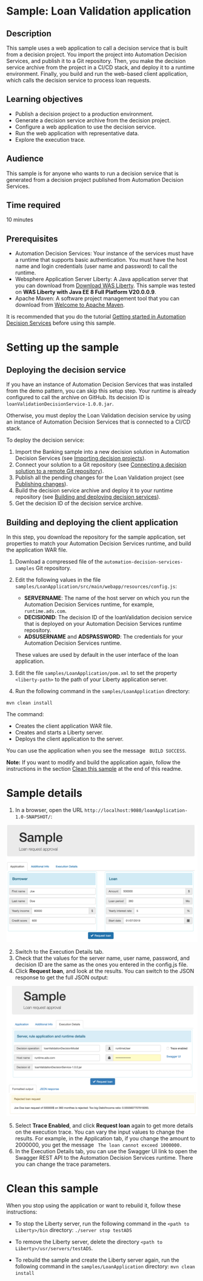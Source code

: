 # Sample: Loan Validation application

## Description
This sample uses a web application to call a decision service that is built from a decision project. You import the project into Automation Decision Services, and publish it to a Git repository. Then, you make the decision service archive from the project in a CI/CD stack, and deploy it to a runtime environment. Finally, you build and run the web-based client application, which calls the decision service to process loan requests. 

## Learning objectives
- Publish a decision project to a production environment.
- Generate a decision service archive from the decision project.
- Configure a web application to use the decision service.
- Run the web application with representative data.
- Explore the execution trace.

## Audience

This sample is for anyone who wants to run a decision service that is generated from a decision project published from Automation Decision Services.

## Time required

10 minutes

## Prerequisites
- Automation Decision Services: Your instance of the services must have a runtime that supports basic authentication. You must have the host name and login credentials (user name and password) to call the runtime.
- Websphere Application Server Liberty: A Java application server that you can download from [Download WAS Liberty](https://developer.ibm.com/wasdev/downloads/). This sample was tested on **WAS Liberty with Java EE 8 Full Platform V20.0.0.9**.
- Apache Maven: A software project management tool that you can download from [Welcome to Apache Maven](https://maven.apache.org).

It is recommended that you do the tutorial [Getting started in Automation Decision Services](https://www.ibm.com/support/knowledgecenter/SSYHZ8_20.0.x/com.ibm.dba.aid/gs_ddesigner_topics/dba_ddesigner_intro.html) before using this sample.

# Setting up the sample
## Deploying the decision service
If you have an instance of Automation Decision Services that was installed from the demo pattern, you can skip this setup step. Your runtime is already configured to call the archive on GitHub. Its decision ID is `loanValidationDecisionService-1.0.0.jar`.

Otherwise, you must deploy the Loan Validation decision service by using an instance of Automation Decision Services that is connected to a CI/CD stack.

To deploy the decision service:

1. Import the Banking sample into a new decision solution in Automation Decision Services (see [Importing decision projects](https://www.ibm.com/support/knowledgecenter/SSYHZ8_20.0.x/com.ibm.dba.aid/topics/tsk_import_projects.html)).
2. Connect your solution to a Git repository (see [Connecting a decision solution to a remote Git repository](https://www.ibm.com/support/knowledgecenter/SSYHZ8_20.0.x/com.ibm.dba.aid/topics/tsk_enabling_collaboration.html)). 
3. Publish all the pending changes for the Loan Validation project (see [Publishing changes](https://www.ibm.com/support/knowledgecenter/SSYHZ8_20.0.x/com.ibm.dba.aid/topics/tsk_collab_publish.html)).
4. Build the decision service archive and deploy it to your runtime repository (see [Building and deploying decision services](https://www.ibm.com/support/knowledgecenter/SSYHZ8_20.0.x/com.ibm.dba.aid/topics/tsk_build_deploy.html)).
5. Get the decision ID of the decision service archive.

## Building and deploying the client application
In this step, you download the repository for the sample application, set properties to match your Automation Decision Services runtime, and build the application WAR file.

1. Download a compressed file of the `automation-decision-services-samples` Git repository.
2. Edit the following values in the file `samples/LoanApplication/src/main/webapp/resources/config.js`:
   - **SERVERNAME**: The name of the host server on which you run the Automation Decision Services runtime, for example, `runtime.ads.com`.
   - **DECISIONID**: The decision ID of the loanValidation decision service that is deployed on your Automation Decision Services runtime repository.
   - **ADSUSERNAME** and **ADSPASSWORD**: The credentials for your Automation Decision Services runtime.

   These values are used by default in the user interface of the loan application.
3. Edit the file `samples/LoanApplication/pom.xml` to set the property `<liberty-path>` to the path of your Liberty application server.
4. Run the following command in the `samples/LoanApplication` directory:
```
mvn clean install
```
 The command:
 
 - Creates the client application WAR file.
 - Creates and starts a Liberty server.
 - Deploys the client application to the server.

You can use the application when you see the message ``` BUILD SUCCESS```.

**Note:** If you want to modify and build the application again, follow the instructions in the section [Clean this sample](https://github.ibm.com/dba/automation-decision-services-samples/tree/master/samples/LoanApplication#clean-this-sample) at the end of this readme.

# Sample details
1. In a browser, open the URL ```http://localhost:9080/loanApplication-1.0-SNAPSHOT/```:

![Image shows the loan application.](images/loanApplication.png)

2. Switch to the Execution Details tab.
3. Check that the values for the server name, user name, password, and decision ID are the same as the ones you entered in the config.js file.
4. Click **Request loan**, and look at the results. You can switch to the JSON response to get the full JSON output:

![Image shows the loan application.](images/loanApplicationWithResponse.png)

5. Select **Trace Enabled**, and click **Request loan** again to get more details on the execution trace. You can vary the input values to change the results. For example, in the Application tab, if you change the amount to 2000000, you get the message ``` The loan cannot exceed 1000000.```
6. In the Execution Details tab, you can use the Swagger UI link to open the Swagger REST API to the Automation Decision Services runtime. There you can change the trace parameters.

# Clean this sample

When you stop using the application or want to rebuild it, follow these instructions:

- To stop the Liberty server, run the following command in the ```<path to Liberty>/bin``` directory: ```./server stop testADS ```
- To remove the Liberty server, delete the directory ```<path to Liberty>/usr/servers/testADS```.

- To rebuild the sample and create the Liberty server again, run the following command in the `samples/LoanApplication` directory: ```mvn clean install```         
            
